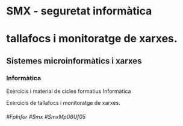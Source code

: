 # SMX - seguretat informàtica
# tallafocs i monitoratge de xarxes.
## Sistemes microinformàtics i xarxes
### Informàtica

Exercicis i material de cicles formatius Informàtica

Exercicis de tallafocs i monitoratge de xarxes.

###### #FpInfor #Smx #SmxMp06Uf05
